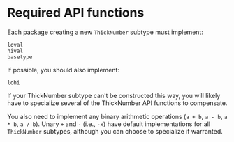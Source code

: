 # Required API functions

Each package creating a new `ThickNumber` subtype must implement:

```@docs
loval
hival
basetype
```

If possible, you should also implement:

```@docs
lohi
```

If your ThickNumber subtype can't be constructed this way, you will likely have to specialize several of the ThickNumber API functions to compensate.

You also need to implement any binary arithmetic operations (`a + b`, `a - b`, `a * b`, `a / b`).
Unary `+` and `-` (i.e., `-x`) have default implementations for all `ThickNumber` subtypes,
although you can choose to specialize if warranted.
